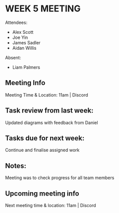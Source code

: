 # WEEK 5 MEETING

Attendees:
* Alex Scott
* Joe Yin
* James Sadler
* Aidan Willis

Absent:
* Liam Palmers

## Meeting Info
Meeting Time & Location: 11am |  Discord

## Task review from last week:
Updated diagrams with feedback from Daniel

## Tasks due for next week:
Continue and finalise assigned work

## Notes:
Meeting was to check progress for all team members

## Upcoming meeting info
Next meeting time & location: 11am | Discord